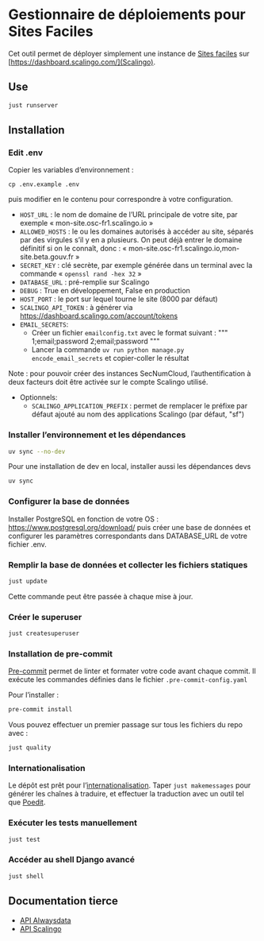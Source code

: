 # Gestionnaire de déploiements pour Sites Faciles

Cet outil permet de déployer simplement une instance de [Sites faciles](https://github.com/numerique-gouv/sites-faciles) sur [https://dashboard.scalingo.com/](Scalingo).

## Use

```bash
just runserver
```

## Installation

### Edit .env

Copier les variables d’environnement :
```
cp .env.example .env
```
puis modifier en le contenu pour correspondre à votre configuration.

- `HOST_URL` : le nom de domaine de l’URL principale de votre site, par exemple « mon-site.osc-fr1.scalingo.io »
- `ALLOWED_HOSTS` : le ou les domaines autorisés à accéder au site, séparés par des virgules s’il y en a plusieurs. On peut déjà entrer le domaine définitif si on le connaît, donc : « mon-site.osc-fr1.scalingo.io,mon-site.beta.gouv.fr »
- `SECRET_KEY` : clé secrète, par exemple générée dans un terminal avec la commande « `openssl rand -hex 32` »
- `DATABASE_URL` : pré-remplie sur Scalingo
- `DEBUG` : True en développement, False en production
- `HOST_PORT` : le port sur lequel tourne le site (8000 par défaut)
- `SCALINGO_API_TOKEN` : à générer via https://dashboard.scalingo.com/account/tokens
- `EMAIL_SECRETS`:
  - Créer un fichier `emailconfig.txt` avec le format suivant : """
   1;email;password
   2;email;password
   """
  - Lancer la commande `uv run python manage.py encode_email_secrets` et copier-coller le résultat

Note : pour pouvoir créer des instances SecNumCloud, l’authentification à deux facteurs doit être activée sur le compte Scalingo utilisé.

- Optionnels:
  - `SCALINGO_APPLICATION_PREFIX` : permet de remplacer le préfixe par défaut ajouté au nom des applications Scalingo (par défaut, "sf")

### Installer l’environnement et les dépendances

```bash
uv sync --no-dev
```

Pour une installation de dev en local, installer aussi les dépendances devs

```bash
uv sync
```

### Configurer la base de données

Installer PostgreSQL en fonction de votre OS : https://www.postgresql.org/download/
puis créer une base de données et configurer les paramètres correspondants dans DATABASE_URL de votre fichier .env.

### Remplir la base de données et collecter les fichiers statiques
```bash
just update
```

Cette commande peut être passée à chaque mise à jour.

### Créer le superuser
```bash
just createsuperuser
```

### Installation de pre-commit

[Pre-commit](https://pre-commit.com/) permet de linter et formater votre code avant chaque commit. Il exécute les commandes définies dans le fichier `.pre-commit-config.yaml`

Pour l’installer :

```bash
pre-commit install
```

Vous pouvez effectuer un premier passage sur tous les fichiers du repo avec :

```bash
just quality
```

### Internationalisation
Le dépôt est prêt pour l’[internationalisation](https://docs.djangoproject.com/en/5.0/topics/i18n/translation/).
Taper `just makemessages` pour générer les chaînes à traduire, et effectuer la traduction avec un outil tel que [Poedit](https://poedit.net/).

### Exécuter les tests manuellement

```bash
just test
```

### Accéder au shell Django avancé
```bash
just shell
```

## Documentation tierce
- [API Alwaysdata](https://help.alwaysdata.com/en/api/)
- [API Scalingo](https://developers.scalingo.com/)
